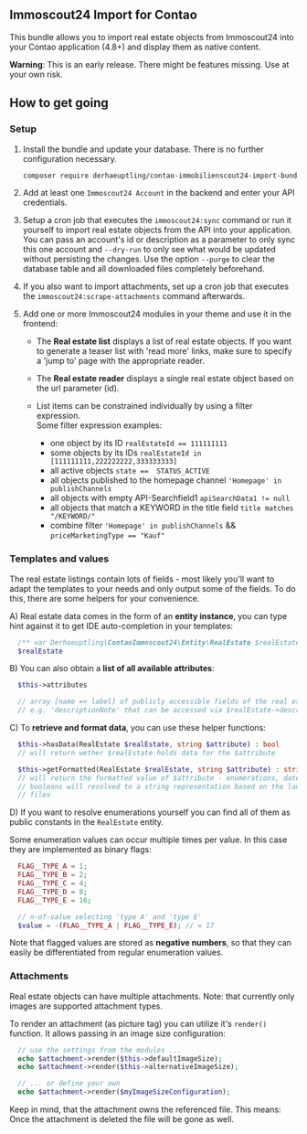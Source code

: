 ## Immoscout24 Import for Contao

This bundle allows you to import real estate objects from Immoscout24 into your
Contao application (4.8+) and display them as native content.

**Warning**: This is an early release. There might be features missing. Use at your
             own risk.

## How to get going

### Setup
 1. Install the bundle and update your database. There is no further
    configuration necessary.
    ```bash
    composer require derhaeuptling/contao-immobilienscout24-import-bundle
    ```

 2. Add at least one `Immoscout24 Account` in the backend and enter your API
    credentials.

 3. Setup a cron job that executes the `immoscout24:sync` command or run it
    yourself to import real estate objects from the API into your application.
    You can pass an account's id or description as a parameter to only sync
    this one account and `--dry-run` to only see what would be updated without
    persisting the changes. Use the option `--purge` to clear the database
    table and all downloaded files completely beforehand.

 4. If you also want to import attachments, set up a cron job that executes
    the `immoscout24:scrape-attachments` command afterwards.

 5. Add one or more Immoscout24 modules in your theme and use it in the frontend:
    - The **Real estate list** displays a list of real estate objects. If you
      want to generate a teaser list with 'read more' links, make sure to
      specify a 'jump to' page with the appropriate reader.

    - The **Real estate reader** displays a single real estate object based on
      the url parameter (id).

    - List items can be constrained individually by using a filter expression.\
      Some filter expression examples:
      - one object by its ID `realEstateId == 111111111`
      - some objects by its IDs `realEstateId in [111111111,222222222,333333333]`
      - all active objects `state ==  STATUS_ACTIVE `
      - all objects published to the homepage channel `'Homepage' in publishChannels`
      - all objects with empty API-Searchfield1 `apiSearchData1 != null`
      - all objects that match a KEYWORD in the title field `title matches "/KEYWORD/"`
      - combine filter `'Homepage' in publishChannels` && `priceMarketingType == "Kauf"`


### Templates and values
The real estate listings contain lots of fields - most likely you'll want to
adapt the templates to your needs and only output some of the fields. To do
this, there are some helpers for your convenience.

A) Real estate data comes in the form of an **entity instance**, you can type hint
against it to get IDE auto-completion in your templates:
```php
  /** var Derhaeuptling\ContaoImmoscout24\Entity\RealEstate $realEstate */
  $realEstate
```

B) You can also obtain a **list of all available attributes**:
```php
  $this->attributes

  // array [name => label] of publicly accessible fields of the real estate objects
  // e.g. 'descriptionNote' that can be accessed via $realEstate->descriptionNote
```

C) To **retrieve and format data**, you can use these helper functions:
```php
  $this->hasData(RealEstate $realEstate, string $attribute) : bool
  // will return wether $realEstate holds data for the $attribute

  $this->getFormatted(RealEstate $realEstate, string $attribute) : string
  // will return the formatted value of $attribute - enumerations, dates and
  // booleans will resolved to a string representation based on the language
  // files
```

D) If you want to resolve enumerations yourself you can find all of them as
public constants in the `RealEstate` entity.

Some enumeration values can occur multiple times per value. In this case
they are implemented as binary flags:
```php
  FLAG__TYPE_A = 1;
  FLAG__TYPE_B = 2;
  FLAG__TYPE_C = 4;
  FLAG__TYPE_D = 8;
  FLAG__TYPE_E = 16;

  // n-of-value selecting 'type A' and 'type E'
  $value = -(FLAG__TYPE_A | FLAG__TYPE_E); // = 17
```
Note that flagged values are stored as **negative numbers**, so that they can
easily be differentiated from regular enumeration values.

### Attachments
Real estate objects can have multiple attachments. Note: that currently only images
are supported attachment types.

To render an attachment (as picture tag) you can utilize it's `render()` function.
It allows passing in an image size configuration:
```php
  // use the settings from the modules ...
  echo $attachment->render($this->defaultImageSize);
  echo $attachment->render($this->alternativeImageSize);

  // ... or define your own
  echo $attachment->render($myImageSizeConfiguration);
```

Keep in mind, that the attachment owns the referenced file. This means: Once the
attachment is deleted the file will be gone as well.
